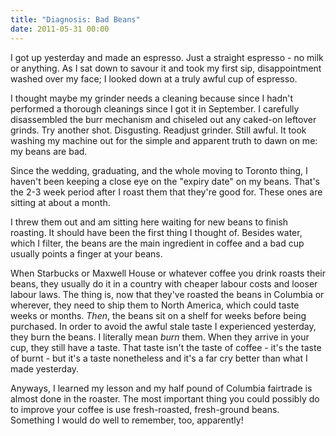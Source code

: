```yaml
---
title: "Diagnosis: Bad Beans"
date: 2011-05-31 00:00
---
```


I got up yesterday and made an espresso. Just a straight espresso - no milk or anything. As I sat down to savour it and took my first sip, disappointment washed over my face; I looked down at a truly awful cup of espresso.&nbsp;

I thought maybe my grinder needs a cleaning because since I hadn't performed a thorough cleanings since I got it in September. I carefully disassembled the burr mechanism and&nbsp;chiseled&nbsp;out any caked-on leftover grinds. Try another shot. Disgusting. Readjust grinder. Still awful. It took washing my machine out for the simple and apparent truth to dawn on me: my beans are bad.

Since the wedding, graduating, and the whole moving to Toronto thing, I haven't been keeping a close eye on the "expiry date" on my beans. That's the 2-3 week period after I roast them that they're good for. These ones are sitting at about a month.

I threw them out and am sitting here waiting for new beans to finish roasting.&nbsp;It should have been the first thing I thought of. Besides water, which I filter, the beans are the main ingredient in coffee and a bad cup usually points a finger at your beans.

When Starbucks or Maxwell House or whatever coffee you drink roasts their beans, they usually do it in a country with cheaper labour costs and looser labour laws. The thing is, now that they've roasted the beans in Columbia or wherever, they need to ship them to North America, which could taste weeks or months. _Then_, the beans sit on a shelf for weeks before being purchased.&nbsp;In order to avoid the awful stale taste I experienced yesterday, they burn the beans. I literally&nbsp;mean _burn_ them. When they arrive in your cup, they still have a taste. That taste isn't the taste of coffee - it's the taste of burnt - but it's a taste nonetheless and it's a far cry better than what I made yesterday.

Anyways, I learned my lesson and my half pound of Columbia fairtrade is almost done in the roaster. The most important thing you could possibly do to improve your coffee is use fresh-roasted, fresh-ground beans. Something I would do well to remember, too, apparently!

<!-- more -->
